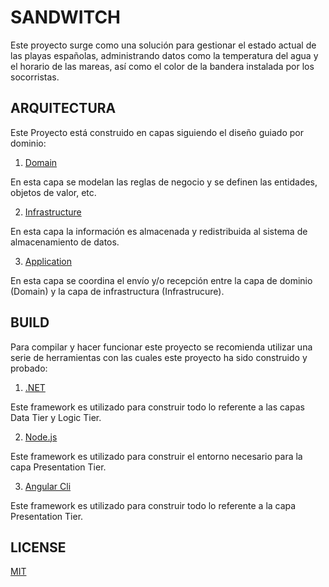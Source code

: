 # SANDWITCH

Este proyecto surge como una solución para gestionar el estado actual de las playas españolas, administrando datos como la temperatura del agua y el horario de las mareas, así como el color de la bandera instalada por los socorristas. 

## ARQUITECTURA

Este Proyecto está construido en capas siguiendo el diseño guiado por dominio:

1. [Domain](https://github.com/javierpardollama/SANDWITCH/tree/main/Sandwitch.Service/Sandwitch.Domain)

En esta capa se modelan las reglas de negocio y se definen las entidades, objetos de valor, etc.

2. [Infrastructure](https://github.com/javierpardollama/SANDWITCH/tree/main/Sandwitch.Service/Sandwitch.Infrastructure)

En esta capa la información es almacenada y redistribuida al sistema de almacenamiento de datos.

3. [Application](https://github.com/javierpardollama/SANDWITCH/tree/main/Sandwitch.Service/Sandwitch.Application)

En esta capa se coordina el envío y/o recepción entre la capa de dominio (Domain) y la capa de infrastructura (Infrastrucure).


## BUILD

Para compilar y hacer funcionar este proyecto se recomienda utilizar una serie de herramientas con las cuales este proyecto ha sido construido y probado:

1. [.NET](https://dotnet.microsoft.com/)

Este framework es utilizado para construir todo lo referente a las capas Data Tier y Logic Tier.

2. [Node.js](https://nodejs.org/es/)

Este framework es utilizado para construir el entorno necesario para la capa Presentation Tier.

3. [Angular Cli](https://cli.angular.io/)

Este framework es utilizado para construir todo lo referente a la capa Presentation Tier.

## LICENSE

[MIT](https://github.com/javierpardollama/SANDWITCH/blob/master/LICENSE)
